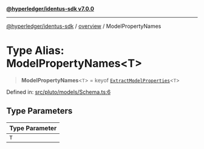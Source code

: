 [**@hyperledger/identus-sdk v7.0.0**](../../README.md)

***

[@hyperledger/identus-sdk](../../README.md) / [overview](../README.md) / ModelPropertyNames

# Type Alias: ModelPropertyNames\<T\>

> **ModelPropertyNames**\<`T`\> = keyof [`ExtractModelProperties`](ExtractModelProperties.md)\<`T`\>

Defined in: [src/pluto/models/Schema.ts:6](https://github.com/hyperledger/identus-edge-agent-sdk-ts/blob/96423ee84b124a31ce63036d9d623d1cb73a13c2/src/pluto/models/Schema.ts#L6)

## Type Parameters

| Type Parameter |
| ------ |
| `T` |
